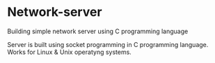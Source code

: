 # Network-server
Building simple network server using C programming language


Server is built using socket programming in C programming language. 
Works for Linux & Unix operatyng systems.
